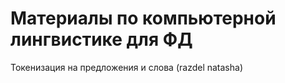 # Материалы по компьютерной лингвистике для ФД

Токенизация на предложения и слова (razdel natasha)
